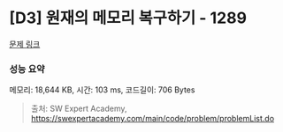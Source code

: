 # [D3] 원재의 메모리 복구하기 - 1289 

[문제 링크](https://swexpertacademy.com/main/code/problem/problemDetail.do?contestProbId=AV19AcoKI9sCFAZN) 

### 성능 요약

메모리: 18,644 KB, 시간: 103 ms, 코드길이: 706 Bytes



> 출처: SW Expert Academy, https://swexpertacademy.com/main/code/problem/problemList.do